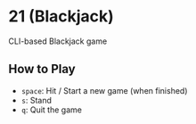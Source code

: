 # 21 (Blackjack)

CLI-based Blackjack game

## How to Play

- `space`: Hit / Start a new game (when finished)
- `s`: Stand
- `q`: Quit the game
